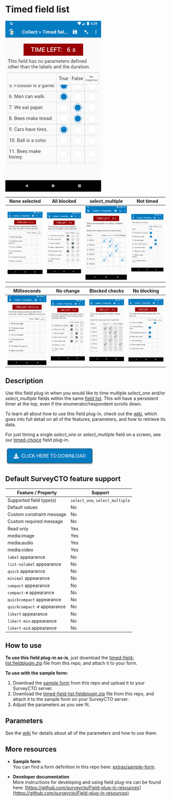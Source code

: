 # Timed field list

![Selected](extras/readme-images/selected.png)

| None selected | All blocked | select_multiple | Not timed |
| --- | --- | --- | --- |
| <img src="extras/readme-images/none-selected.png" alt="None selected" title="None selected" width="150px"/> | <img src="extras/readme-images/all-blocked.png" alt="All blocked" title="All blocked" width="150px"/> | <img src="extras/readme-images/select_multiple.png" alt="select_multiple" title="select_multiple" width="150px"/> | <img src="extras/readme-images/not-timed.png" alt="Not timed" title="Not timed" width="150px"/> |

| Milliseconds | No change | Blocked checks | No blocking |
| --- | --- | --- | --- |
| <img src="extras/readme-images/milliseconds.png" alt="Milliseconds" title="Milliseconds" width="150px"/> | <img src="extras/readme-images/nochange.png" alt="No change" title="No change" width="150px"/> | <img src="extras/readme-images/sm-blocked.png" alt="Blocked checks" title="Blocked checks" width="150px"/> | <img src="extras/readme-images/not-blocked.png" alt="No blocking" title="No blocking" width="150px"/> |

## Description

Use this field plug-in when you would like to time multiple *select_one* and/or *select_multiple* fields within the same [field list](https://docs.surveycto.com/02-designing-forms/04-sample-forms/05.field-lists.html). This will have a persistent timer at the top, even if the enumerator/respondent scrolls down.

To learn all about how to use this field plug-in, check out the [wiki](), which goes into full detail on all of the features, parameters, and how to retrieve its data.

For just timing a single *select_one* or *select_multiple* field on a screen, see our [timed-choice](https://github.com/surveycto/timed-choice) field plug-in.

[![Download now](extras/readme-images/download-button.png)](https://github.com/surveycto/timed-field-list/raw/master/timed-field-list.fieldplugin.zip)

## Default SurveyCTO feature support

| Feature / Property | Support |
| --- | --- |
| Supported field type(s) | `select_one`, `select_multiple`|
| Default values | No |
| Custom constraint message | No |
| Custom required message | No |
| Read only | Yes |
| media:image | Yes |
| media:audio | Yes |
| media:video | Yes |
| `label` appearance | No |
| `list-nolabel` appearance | No |
| `quick` appearance | No |
| `minimal` appearance | No |
| `compact` appearance | No |
| `compact-#` appearance | No |
| `quickcompact` appearance | No |
| `quickcompact-#` appearance | No |
| `likert` appearance | No |
| `likert-min` appearance | No  |
| `likert-mid` appearance | No |

## How to use

**To use this field plug-in as-is**, just download the [timed-field-list.fieldplugin.zip](https://github.com/surveycto/timed-field-list/raw/master/timed-field-list.fieldplugin.zip) file from this repo, and attach it to your form.

**To use with the sample form:**

1. Download the [sample form](extras/sample-form) from this repo and upload it to your SurveyCTO server.
1. Download the [timed-field-list.fieldplugin.zip](https://github.com/surveycto/timed-field-list/raw/master/timed-field-list.fieldplugin.zip) file from this repo, and attach it to the sample form on your SurveyCTO server.
1. Adjust the parameters as you see fit.

## Parameters
See the [wiki]() for details about all of the parameters and how to use them.

## More resources

* **Sample form**  
You can find a form definition in this repo here: [extras/sample-form](extras/sample-form).

* **Developer documentation**  
More instructions for developing and using field plug-ins can be found here: [https://github.com/surveycto/Field-plug-in-resources](https://github.com/surveycto/Field-plug-in-resources)
